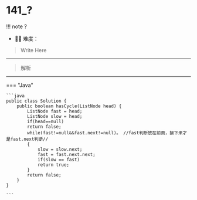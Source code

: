 # 141_?

<!-- 所有文件名必须是该题目的英文名 -->

!!! note
    <!-- 这里记载考察的数据结构、算法等 -->
    ?

- 🔑🔑 难度：
<!-- <span style = "color:gold; font-weight:bold">Medium</span> 中等 -->
<!-- <span style = "color:crisma; font-weight:bold">High</span> 困难 -->
<!-- <span style = "color:Green; font-weight:bold">Easy</span> 简单 -->

<!-- 题目简介 -->
> Write Here 

------

> 解析

-------------

=== "Java"

    ```java
    public class Solution {
        public boolean hasCycle(ListNode head) {
            ListNode fast = head;
            ListNode slow = head;
            if(head==null)
            return false;
            while(fast!=null&&fast.next!=null)。 //fast判断放在前面，接下来才是fast.next判断//
            {
                slow = slow.next;
                fast = fast.next.next;
                if(slow == fast)
                return true;
            }
            return false;
        }
    }
        
    ```